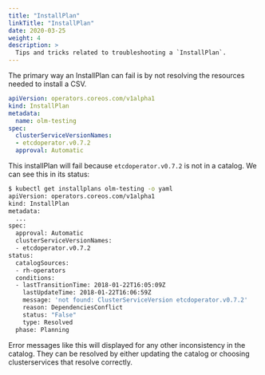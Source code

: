 ```yaml
---
title: "InstallPlan"
linkTitle: "InstallPlan"
date: 2020-03-25
weight: 4
description: >
  Tips and tricks related to troubleshooting a `InstallPlan`.
---
```



The primary way an InstallPlan can fail is by not resolving the resources needed to install a CSV.

```yaml
apiVersion: operators.coreos.com/v1alpha1
kind: InstallPlan
metadata:
  name: olm-testing
spec:
  clusterServiceVersionNames:
  - etcdoperator.v0.7.2
  approval: Automatic
```

This installPlan will fail because `etcdoperator.v0.7.2` is not in a catalog. We can see this in its status:

```bash
$ kubectl get installplans olm-testing -o yaml
apiVersion: operators.coreos.com/v1alpha1
kind: InstallPlan
metadata:
  ... 
spec:
  approval: Automatic
  clusterServiceVersionNames:
  - etcdoperator.v0.7.2
status:
  catalogSources:
  - rh-operators
  conditions:
  - lastTransitionTime: 2018-01-22T16:05:09Z
    lastUpdateTime: 2018-01-22T16:06:59Z
    message: 'not found: ClusterServiceVersion etcdoperator.v0.7.2'
    reason: DependenciesConflict
    status: "False"
    type: Resolved
  phase: Planning
```

Error messages like this will displayed for any other inconsistency in the catalog. They can be resolved by either updating the catalog or choosing clusterservices that resolve correctly.
